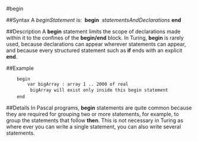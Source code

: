 
#begin

##Syntax
A *beginStatement* is:
 **begin**  *statementsAndDeclarations* **end**



##Description
A **begin** statement limits the scope of declarations made within it to the confines of the **begin/end** block. In Turing, **begin** is rarely used, because declarations can appear wherever statements can appear, and because every structured statement such as **if** ends with an explicit **end**.



##Example



        begin
            var bigArray : array 1 .. 2000 of real
             bigArray will exist only inside this begin statement
        end
##Details
In Pascal programs, **begin** statements are quite common because they are required for grouping two or more statements, for example, to group the statements that follow **then**. This is not necessary in Turing as where ever you can write a single statement, you can also write several statements.


